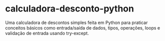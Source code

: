# calculadora-desconto-python
Uma calculadora de descontos simples feita em Python para praticar conceitos básicos como entrada/saída de dados, tipos, operações, loops e validação de entrada usando try-except.
